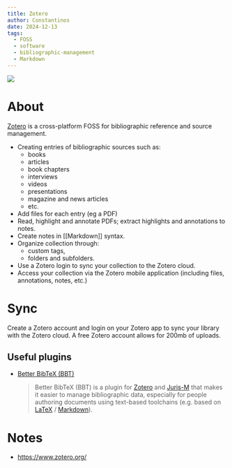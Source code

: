 ```yaml
---
title: Zotero
author: Constantinos 
date: 2024-12-13
tags:
  - FOSS
  - software
  - bibliographic-management
  - Markdown
---
```

![](zotero.jpg)
# About 
[Zotero]( https://www.zotero.org/) is a cross-platform FOSS for  bibliographic reference and source management. 
- Creating entries of bibliographic sources such as: 
	- books 
	- articles
	- book chapters 
	- interviews 
	- videos
	- presentations
	- magazine and news articles
	- etc. 
- Add files for each entry (eg a PDF)
- Read, highlight and annotate PDFs; extract highlights and annotations to notes. 
- Create notes in [[Markdown]] syntax. 
- Organize collection through: 
	- custom tags, 
	- folders and subfolders. 
- Use a Zotero login to sync your collection to the Zotero cloud. 
- Access your collection via the Zotero mobile application (including files, annotations, notes, etc.) 

# Sync 
Create a Zotero account and login on your Zotero app to sync your library with the Zotero cloud. A free Zotero account allows for 200mb of uploads. 

## Useful plugins 
- [Better BibTeX (BBT)](https://retorque.re/zotero-better-bibtex/)
  > Better BibTeX (BBT) is a plugin for [Zotero](https://www.zotero.org) and [Juris-M](https://juris-m.github.io) that makes it easier to manage bibliographic data, especially for people authoring documents using text-based toolchains (e.g. based on [LaTeX](https://www.latex-project.org) / [Markdown](https://www.markdownguide.org)).

# Notes 
- https://www.zotero.org/